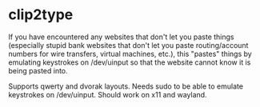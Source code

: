 # clip2type

If you have encountered any websites that don't let you paste things (especially stupid bank websites that don't let you paste routing/account numbers for wire transfers, virtual machines, etc.), this "pastes" things by emulating keystrokes on /dev/uinput so that the website cannot know it is being pasted into.

Supports qwerty and dvorak layouts. Needs sudo to be able to emulate keystrokes on /dev/uinput. Should work on x11 and wayland.
